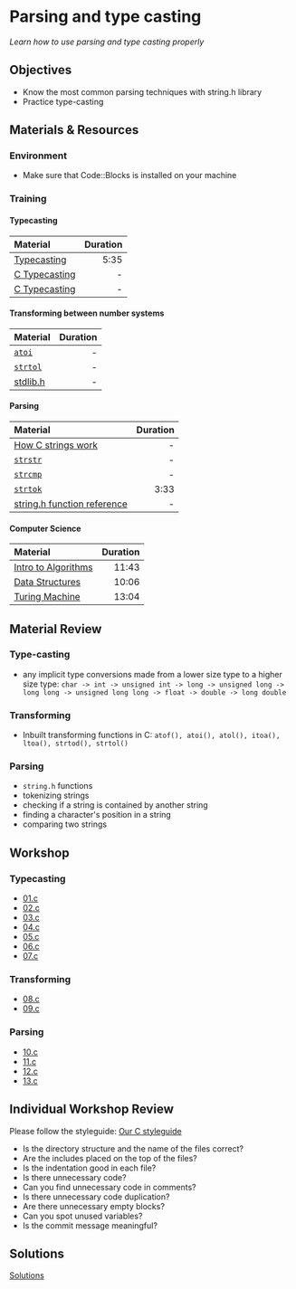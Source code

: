 # Parsing and type casting
*Learn how to use parsing and type casting properly*

## Objectives
- Know the most common parsing techniques with string.h library
- Practice type-casting

## Materials & Resources
### Environment
  - Make sure that Code::Blocks is installed on your machine

### Training

#### Typecasting
| Material | Duration |
|:---------|-----:|
| [Typecasting](https://www.youtube.com/watch?v=ohVRskLlHqM) | 5:35 |
| [C Typecasting](https://www.tutorialspoint.com/cprogramming/c_type_casting.htm) | - |
| [C Typecasting](http://www.w3schools.in/c-tutorial/type-casting/) | - |


#### Transforming between number systems
| Material | Duration |
|:---------|-----:|
| [`atoi`](https://www.tutorialspoint.com/c_standard_library/c_function_atoi.htm) | - |
| [`strtol`](https://www.tutorialspoint.com/c_standard_library/c_function_strtol.htm) | - |
| [stdlib.h](http://www.cplusplus.com/reference/cstdlib/) | - |


#### Parsing
| Material | Duration |
|:---------|-----:|
| [How C strings work](https://www.programiz.com/c-programming/c-strings) | - |
| [`strstr`](https://www.tutorialspoint.com/c_standard_library/c_function_strstr.htm) | - |
| [`strcmp`](https://www.programiz.com/c-programming/library-function/string.h/strcmp) | - |
| [`strtok`](https://www.youtube.com/watch?v=LsWxVwCqVO4) | 3:33 |
| [string.h function reference](http://www.cplusplus.com/reference/cstring/) | - |

#### Computer Science
| Material | Duration |
|:---------|-----:|
| [Intro to Algorithms](https://www.youtube.com/watch?v=rL8X2mlNHPM&list=PL8dPuuaLjXtNlUrzyH5r6jN9ulIgZBpdo&index=14) | 11:43 |
| [Data Structures](https://www.youtube.com/watch?v=DuDz6B4cqVc&index=15&list=PL8dPuuaLjXtNlUrzyH5r6jN9ulIgZBpdo) | 10:06 |
| [Turing Machine](https://www.youtube.com/watch?v=7TycxwFmdB0&index=16&list=PL8dPuuaLjXtNlUrzyH5r6jN9ulIgZBpdo) | 13:04 |


## Material Review
### Type-casting
- any implicit type conversions made from a lower size type to a higher size type: `char -> int -> unsigned int -> long -> unsigned long -> long long -> unsigned long long -> float -> double -> long double`

### Transforming
- Inbuilt transforming functions in C: `atof(), atoi(), atol(), itoa(), ltoa(), strtod(), strtol()`

### Parsing
- `string.h` functions
- tokenizing strings
- checking if a string is contained by another string
- finding a character's position in a string
- comparing two strings

## Workshop
### Typecasting
- [01.c](Workshop/01.c)
- [02.c](Workshop/02.c)
- [03.c](Workshop/03.c)
- [04.c](Workshop/04.c)
- [05.c](Workshop/05.c)
- [06.c](Workshop/06.c)
- [07.c](Workshop/07.c)

### Transforming
- [08.c](Workshop/06.c)
- [09.c](Workshop/07.c)

### Parsing
- [10.c](Workshop/08.c)
- [11.c](Workshop/09.c)
- [12.c](Workshop/10.c)
- [13.c](Workshop/10.c)

## Individual Workshop Review
Please follow the styleguide: [Our C styleguide](https://github.com/greenfox-academy/teaching-materials/blob/master/styleguide/c.md)

 - Is the directory structure and the name of the files correct?
 - Are the includes placed on the top of the files?
 - Is the indentation good in each file?
 - Is there unnecessary code?
 - Can you find unnecessary code in comments?
 - Is there unnecessary code duplication?
 - Are there unnecessary empty blocks?
 - Can you spot unused variables?
 - Is the commit message meaningful?

## Solutions
[Solutions](https://github.com/greenfox-academy/teaching-materials/tree/master/workshop-hardware/solutions/solutions/parsing-and-type-casting)
